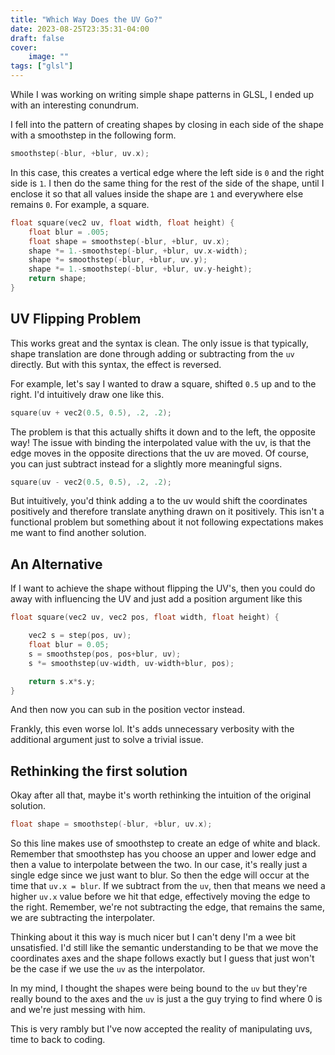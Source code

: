 ```yaml
---
title: "Which Way Does the UV Go?"
date: 2023-08-25T23:35:31-04:00
draft: false
cover:
    image: ""
tags: ["glsl"]
---
```


While I was working on writing simple shape patterns in GLSL, I ended up with an interesting conundrum.

I fell into the pattern of creating shapes by closing in each side of the shape with a smoothstep in the following form.

```c
smoothstep(-blur, +blur, uv.x);
```

In this case, this creates a vertical edge where the left side is `0` and the right side is `1`. I then do the same thing for the rest of the side of the shape, until I enclose it so that all values inside the shape are `1` and everywhere else remains `0`. For example, a square.

```c
float square(vec2 uv, float width, float height) {
    float blur = .005;
    float shape = smoothstep(-blur, +blur, uv.x);
    shape *= 1.-smoothstep(-blur, +blur, uv.x-width);
    shape *= smoothstep(-blur, +blur, uv.y);
    shape *= 1.-smoothstep(-blur, +blur, uv.y-height);
    return shape;
}
```

## UV Flipping Problem

This works great and the syntax is clean. The only issue is that typically, shape translation are done through adding or subtracting from the `uv` directly. But with this syntax, the effect is reversed.

For example, let's say I wanted to draw a square, shifted `0.5` up and to the right. I'd intuitively draw one like this.

```c
square(uv + vec2(0.5, 0.5), .2, .2);
```

The problem is that this actually shifts it down and to the left, the opposite way! The issue with binding the interpolated value with the uv, is that the edge moves in the opposite directions that the uv are moved. Of course, you can just subtract instead for a slightly more meaningful signs.

```c
square(uv - vec2(0.5, 0.5), .2, .2);
```

But intuitively, you'd think adding a to the uv would shift the coordinates positively and therefore translate anything drawn on it positively.
This isn't a functional problem but something about it not following expectations makes me want to find another solution.

## An Alternative

If I want to achieve the shape without flipping the UV's, then you could do away with influencing the UV and just add a position argument like this

```c
float square(vec2 uv, vec2 pos, float width, float height) {

    vec2 s = step(pos, uv);
    float blur = 0.05;
    s = smoothstep(pos, pos+blur, uv);
    s *= smoothstep(uv-width, uv-width+blur, pos);

    return s.x*s.y;
}
```

And then now you can sub in the position vector instead.

Frankly, this even worse lol. It's adds unnecessary verbosity with the additional argument just to solve a trivial issue.

## Rethinking the first solution

Okay after all that, maybe it's worth rethinking the intuition of the original solution.

```c
float shape = smoothstep(-blur, +blur, uv.x);
```

So this line makes use of smoothstep to create an edge of white and black. Remember that smoothstep has you choose an upper and lower edge and then a value to interpolate between the two. In our case, it's really just a single edge since we just want to blur. So then the edge will occur at the time that `uv.x = blur`. If we subtract from the `uv`, then that means we need a higher `uv.x` value before we hit that edge, effectively moving the edge to the right. Remember, we're not subtracting the edge, that remains the same, we are subtracting the interpolater.

Thinking about it this way is much nicer but I can't deny I'm a wee bit unsatisfied. I'd still like the semantic understanding to be that we move the coordinates axes and the shape follows exactly but I guess that just won't be the case if we use the `uv` as the interpolator.

In my mind, I thought the shapes were being bound to the `uv` but they're really bound to the axes and the `uv` is just a the guy trying to find where 0 is and we're just messing with him.

This is very rambly but I've now accepted the reality of manipulating uvs, time to back to coding.
